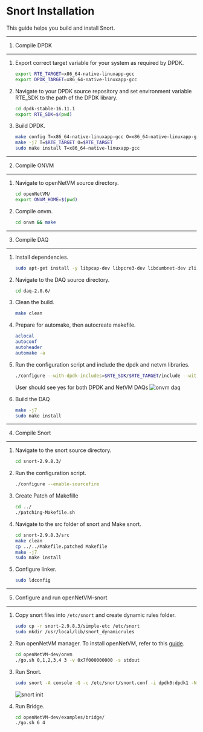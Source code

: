 # Snort Installation

This guide helps you build and install Snort.

---
1. Compile DPDK
---

1. Export correct target variable for your system as required by DPDK.

    ```sh
    export RTE_TARGET=x86_64-native-linuxapp-gcc
    export DPDK_TARGET=x86_64-native-linuxapp-gcc
    ```

2.  Navigate to your DPDK source repository and set environment variable RTE_SDK to the path of the DPDK library. 
    ```sh
    cd dpdk-stable-16.11.1
    export RTE_SDK=$(pwd)
    ```

3. Build DPDK.
    ```sh
    make config T=x86_64-native-linuxapp-gcc O=x86_64-native-linuxapp-gcc
    make -j7 T=$RTE_TARGET O=$RTE_TARGET
    sudo make install T=x86_64-native-linuxapp-gcc
    ```  
---
2. Compile ONVM
---

1. Navigate to openNetVM source directory.
    ```sh
    cd openNetVM/
    export ONVM_HOME=$(pwd)
    ```
    
2. Compile onvm.
    ```sh
    cd onvm && make
    ```
---
3. Compile DAQ
---

1. Install dependencies.
    ```sh
    sudo apt-get install -y libpcap-dev libpcre3-dev libdumbnet-dev zlib1g-dev liblzma-dev libssl-dev autoconf
    ```

2. Navigate to the DAQ source directory.
    ```sh
    cd daq-2.0.6/
    ```

2. Clean the build. 
    ```sh
    make clean
    ```
    
3. Prepare for automake, then autocreate makefile. 
    ```sh
    aclocal
    autoconf
    autoheader
    automake -a
    ```
  
4. Run the configuration script and include the dpdk and netvm libraries.
    ```sh
    ./configure --with-dpdk-includes=$RTE_SDK/$RTE_TARGET/include --with-dpdk-libraries=$RTE_SDK/$RTE_TARGET/lib --with-netvm-includes=$ONVM_HOME/onvm --with-netvm-libraries=$ONVM_HOME/onvm
    ```
    User should see yes for both DPDK and NetVM DAQs
    ![onvm daq][onvm-daq]
    
    
5. Build the DAQ 
    ```sh
    make -j7
    sudo make install
    ```  
---
4. Compile Snort
---

1. Navigate to the snort source directory.
    ```sh
    cd snort-2.9.8.3/
    ```
    
2. Run the configuration script.
    ```sh
    ./configure --enable-sourcefire
    ```

3. Create Patch of Makefille      
   ```sh
   cd ../
   ./patching-Makefile.sh
   ```

4. Navigate to the src folder of snort and Make snort.
    ```sh
    cd snort-2.9.8.3/src
    make clean
    cp ../../Makefile.patched Makefile
    make -j7
    sudo make install
    ```
    
5. Configure linker. 
    ```sh
    sudo ldconfig
    ```
---
5. Configure and run openNetVM-snort
---

1. Copy snort files into `/etc/snort` and create dynamic rules folder.
    ```sh
    sudo cp -r snort-2.9.8.3/simple-etc /etc/snort
    sudo mkdir /usr/local/lib/snort_dynamicrules
    ```
    
2. Run openNetVM manager. To install openNetVM, refer to this [guide][onvm-install].
    ```sh
    cd openNetVM-dev/onvm
    ./go.sh 0,1,2,3,4 3 -v 0x7f000000000 -s stdout
    ```
3. Run Snort.
    ```sh
    sudo snort -A console -Q -c /etc/snort/snort.conf -i dpdk0:dpdk1 -N --alert-before-pass --daq-var netvm_args="-l 5 -n 3 --proc-type=secondary -- -r 1 -- -d 4"
    ```
    ![snort init][snort-init]
    
3. Run Bridge.
    ```sh
    cd openNetVM-dev/examples/bridge/
    ./go.sh 6 4
    ```

[onvm-install]: https://github.com/sdnfv/openNetVM/blob/master/docs/Install.md
[onvm-daq]: https://github.com/sdnfv/onvm-snort/blob/master/onvm-daq.png "onvm daq"
[snort-init]: https://github.com/sdnfv/onvm-snort/blob/master/snort-initialization.png "snort initialization"
